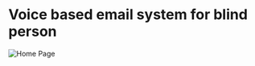 # Voice based email system for blind person

![Home Page](https://user-images.githubusercontent.com/90709239/233388330-a022348a-e72c-43c5-897f-5dc1e886d4c3.png)
